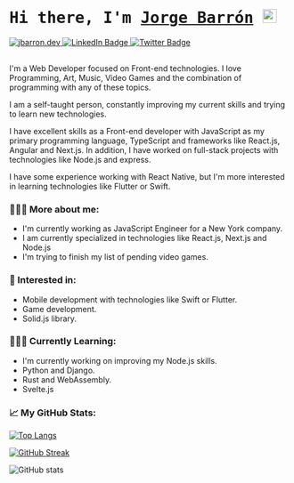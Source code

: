 
# <samp>Hi there, I'm <a href="https://jbarron.dev" target="_blank">Jorge Barrón</a> <img src="https://media.giphy.com/media/hvRJCLFzcasrR4ia7z/giphy.gif" width="25"> </samp>

<div id="badges" style="margin-bottom: 30px">
  <a href="https://jbarron.dev" target="__blank">
    <img src="https://img.shields.io/badge/Website-green?style=for-the-badge&logo=appveyor&logoColor=white" alt="jbarron.dev" />
  </a>
  
  <a href="https://www.linkedin.com/in/jorgebarrondev/">
    <img src="https://img.shields.io/badge/LinkedIn-blue?style=for-the-badge&logo=linkedin&logoColor=white" alt="LinkedIn Badge"/>
  </a>
  
  <a href="https://twitter.com/_JorgeBarron">
    <img src="https://img.shields.io/badge/Twitter-blue?style=for-the-badge&logo=twitter&logoColor=white" alt="Twitter Badge"/>
  </a>
</div>


I'm a Web Developer focused on Front-end technologies. I love Programming, Art, Music, Video Games and the combination of programming with any of these topics.

I am a self-taught person, constantly improving my current skills and trying to learn new technologies.

I have excellent skills as a Front-end developer with JavaScript as my primary programming language, TypeScript and frameworks like React.js, Angular and Next.js. In addition, I have worked on full-stack projects with technologies like Node.js and express.

I have some experience working with React Native, but I'm more interested in learning technologies like Flutter or Swift.

### 🧙🏼‍♀️ More about me:
- I'm currently working as JavaScript Engineer for a New York company.
- I am currently specialized in technologies like React.js, Next.js and Node.js
- I'm trying to finish my list of pending video games.

### 🤔 Interested in:
- Mobile development with technologies like Swift or Flutter.
- Game development.
- Solid.js library.

### 👨🏽‍💻 Currently Learning:
- I'm currently working on improving my Node.js skills.
- Python and Django.
- Rust and WebAssembly.
- Svelte.js

### 📈 My GitHub Stats:

[![Top Langs](https://github-readme-stats.vercel.app/api/top-langs/?username=jorge8168711&count_private=true&show_icons=true&theme=dracula&hide_border=true)](https://github.com/anuraghazra/github-readme-stats)

[![GitHub Streak](https://github-readme-streak-stats.herokuapp.com?user=jorge8168711&theme=dracula&hide_border=true)](https://git.io/streak-stats)

![GitHub stats](https://github-readme-stats.vercel.app/api?username=jorge8168711&count_private=true&show_icons=true&theme=dracula&hide_border=true&include_all_commits=true)

